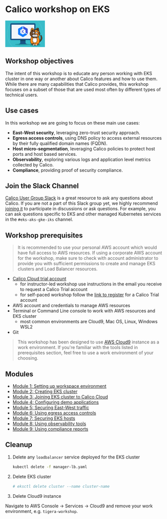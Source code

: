 # Calico workshop on EKS

<img src="img/calico-on-eks.png" alt="Calico on EKS" width="25%"/>

## Workshop objectives

The intent of this workshop is to educate any person working with EKS cluster in one way or another about Calico features and how to use them. While there are many capabilities that Calico provides, this workshop focuses on a subset of those that are used most often by different types of technical users.

## Use cases

In this workshop we are going to focus on these main use cases:

- **East-West security**, leveraging zero-trust security approach.
- **Egress access controls**, using DNS policy to access external resources by their fully qualified domain names (FQDN).
- **Host micro-segmentation**, leveraging Calico policies to protect host ports and host based services.
- **Observability**, exploring various logs and application level metrics collected by Calico.
- **Compliance**, providing proof of security compliance.

## Join the Slack Channel

[Calico User Group Slack](https://slack.projectcalico.org/) is a great resource to ask any questions about Calico. If you are not a part of this Slack group yet, we highly recommend [joining it](https://slack.projectcalico.org/) to participate in discussions or ask questions. For example, you can ask questions specific to EKS and other managed Kubernetes services in the `#eks-aks-gke-iks` channel.

## Workshop prerequisites

>It is recommended to use your personal AWS account which would have full access to AWS resources. If using a corporate AWS account for the workshop, make sure to check with account administrator to provide you with sufficient permissions to create and manage EKS clusters and Load Balancer resources.

- [Calico Cloud trial account](https://www.tigera.io/tigera-products/calico-cloud/)
  - for instructor-led workshop use instructions in the email you receive to request a Calico Trial account
  - for self-paced workshop follow the [link to register](https://www.tigera.io/tigera-products/calico-cloud/) for a Calico Trial account
- AWS account and credentials to manage AWS resources
- Terminal or Command Line console to work with AWS resources and EKS cluster
  - most common environments are Cloud9, Mac OS, Linux, Windows WSL2
- Git

>This workshop has been designed to use [AWS Cloud9](https://docs.aws.amazon.com/cloud9/latest/user-guide/tutorial.html) instance as a work environment. If you're familiar with the tools listed in prerequisites section, feel free to use a work environment of your choosing.

## Modules

- [Module 1: Setting up workspace environment](./modules/setting-up-work-environment.md)
- [Module 2: Creating EKS cluster](modules/creating-eks-cluster.md)
- [Module 3: Joining EKS cluster to Calico Cloud](modules/joining-eks-to-calico-cloud.md)
- [Module 4: Configuring demo applications](modules/configuring-demo-apps.md)
- [Module 5: Securing East-West traffic](modules/securing-east-west-traffic.md)
- [Module 6: Using egress access controls](modules/)
- [Module 7: Securing EKS hosts](modules/)
- [Module 8: Using observability tools](modules/)
- [Module 9: Using compliance reports](modules/)

## Cleanup

1. Delete any `loadbalancer` service deployed for the EKS cluster

    ```bash
    kubectl delete -f manager-lb.yaml
    ```

2. Delete EKS cluster

    ```bash
    # eksctl delete cluster --name cluster-name
    ```

3. Delete Cloud9 instance

Navigate to AWS Console -> Services -> Cloud9 and remove your work environment, e.g. `tigera-workshop`.
